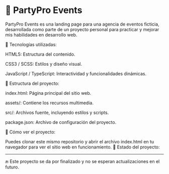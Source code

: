 # 🎉 PartyPro Events
PartyPro Events es una landing page para una agencia de eventos ficticia, desarrollada como parte de un proyecto personal para practicar y mejorar mis habilidades en desarrollo web.

🧰 Tecnologías utilizadas:

HTML5: Estructura del contenido.

CSS3 / SCSS: Estilos y diseño visual.

JavaScript / TypeScript: Interactividad y funcionalidades dinámicas.

📁 Estructura del proyecto:

index.html: Página principal del sitio web.

assets/: Contiene los recursos multimedia.

src/: Archivos fuente, incluyendo estilos y scripts.

package.json: Archivo de configuración del proyecto.

🚀 Cómo ver el proyecto:

Puedes clonar este mismo repositorio y abrir el archivo index.html en tu navegador para ver el sitio web en funcionamiento.
📌 Estado del proyecto:

_______________________________________________________________________________________________________________________________

🔚 Este proyecto se da por finalizado y no se esperan actualizaciones en el futuro.
